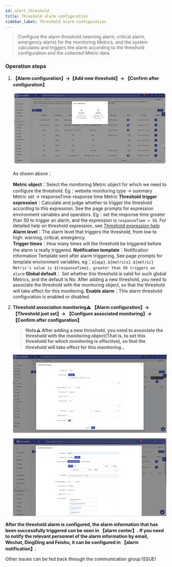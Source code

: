 ```yaml
---
id: alert_threshold  
title: Threshold alarm configuration      
sidebar_label: Threshold alarm configuration
---
```


> Configure the alarm threshold (warning alarm, critical alarm, emergency alarm) for the monitoring Metrics, and the system calculates and triggers the alarm according to the threshold configuration and the collected Metric data.

### Operation steps

1. **【Alarm configuration】->【Add new threshold】-> 【Confirm after configuration】**

    ![threshold](/img/docs/help/alert-threshold-1.png)

    As shown above：

    **Metric object**：Select the monitoring Metric object for which we need to configure the threshold. Eg：website monitoring type -> summary Metric set -> responseTime-response time Metric
    **Threshold trigger expression**：Calculate and judge whether to trigger the threshold according to this expression. See the page prompts for expression environment variables and operators. Eg：set the response time greater than 50 to trigger an alarm, and the expression is `responseTime > 50`. For detailed help on threshold expression, see [Threshold expression help](alert_threshold_expr)
    **Alarm level**：The alarm level that triggers the threshold, from low to high: warning, critical, emergency.  
    **Trigger times**：How many times will the threshold be triggered before the alarm is really triggered.
    **Notification template**：Notification information Template sent after alarm triggering, See page prompts for template environment variables, eg：`${app}.${metrics}.${metric} Metric's value is ${responseTime}, greater than 50 triggers an alarm`
    **Global default**： Set whether this threshold is valid for such global Metrics, and the default is No. After adding a new threshold, you need to associate the threshold with the monitoring object, so that the threshold will take effect for this monitoring.
    **Enable alarm**：This alarm threshold configuration is enabled or disabled.

2. **Threshold  association monitoring⚠️ 【Alarm configuration】-> 【Threshold just set】-> 【Configure associated monitoring】-> 【Confirm after configuration】**

    > **Note⚠️ After adding a new threshold, you need to associate the threshold with the monitoring object(That is, to set this threshold for which monitoring is effective), so that the threshold will take effect for this monitoring.**。

    ![threshold](/img/docs/help/alert-threshold-2.png)

    ![threshold](/img/docs/help/alert-threshold-3.png)

**After the threshold alarm is configured, the alarm information that has been successfully triggered can be seen in 【alarm center】.**
**If you need to notify the relevant personnel of the alarm information by email, Wechat, DingDing and Feishu, it can be configured in 【alarm notification】.**

Other issues can be fed back through the communication group ISSUE!
